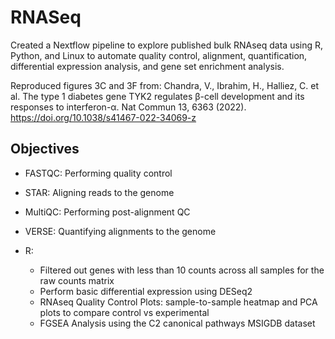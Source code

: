 # RNASeq
Created a Nextflow pipeline to explore published bulk RNAseq data using R, Python, and Linux to automate quality control, alignment, quantification, differential expression analysis, and gene set enrichment analysis.

Reproduced figures 3C and 3F from:
Chandra, V., Ibrahim, H., Halliez, C. et al. The type 1 diabetes gene TYK2 regulates β-cell development and its responses to interferon-α. Nat Commun 13, 6363 (2022). https://doi.org/10.1038/s41467-022-34069-z

## Objectives

- FASTQC: Performing quality control

- STAR: Aligning reads to the genome

- MultiQC: Performing post-alignment QC

- VERSE: Quantifying alignments to the genome

- R:
  * Filtered out genes with less than 10 counts across all samples for the raw counts matrix
  * Perform basic differential expression using DESeq2
  * RNAseq Quality Control Plots: sample-to-sample heatmap and PCA plots to compare control vs experimental
  * FGSEA Analysis using the C2 canonical pathways MSIGDB dataset
